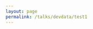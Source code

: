 ```yaml
---
layout: page
permalink: /talks/devdata/test1
---
```


<script>

// Feature detects Navigation Timing API support.
if (window.performance && window.fetch) {
  var t0 = performance.now();
  
  fetch('https://us-central1-sd-talk-devdata.cloudfunctions.net/testApi1')
  .then(function(response) { return response.json(); })
  .then(function(data) {    
    var t1 = performance.now();
    var timeItTook = t1 - t0;
    console.log(timeItTook, JSON.stringify(data);
    // Sends the timing hit to Google Analytics.
    ga('send', 'timing', 'api1calls', 'load', timeItTook);
    return;
  }); 
}

</script>
